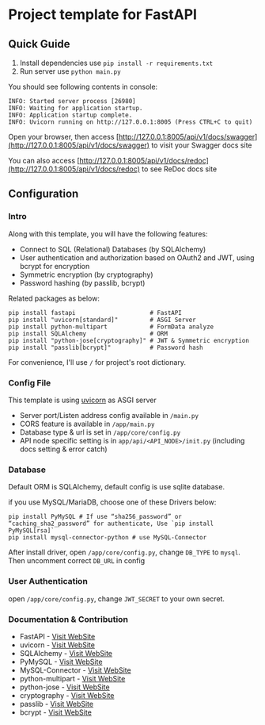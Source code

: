 # Project template for FastAPI

## Quick Guide

1. Install dependencies use `pip install -r requirements.txt`
2. Run server use `python main.py`

You should see following contents in console:

```shell
INFO: Started server process [26980]
INFO: Waiting for application startup.
INFO: Application startup complete.
INFO: Uvicorn running on http://127.0.0.1:8005 (Press CTRL+C to quit)
```

Open your browser, then access [http://127.0.0.1:8005/api/v1/docs/swagger](http://127.0.0.1:8005/api/v1/docs/swagger) to
visit your Swagger docs site

You can also access [http://127.0.0.1:8005/api/v1/docs/redoc](http://127.0.0.1:8005/api/v1/docs/redoc) to see ReDoc docs
site

## Configuration

### Intro

Along with this template, you will have the following features:

- Connect to SQL (Relational) Databases (by SQLAlchemy)
- User authentication and authorization based on OAuth2 and JWT, using bcrypt for encryption
- Symmetric encryption (by cryptography)
- Password hashing (by passlib, bcrypt)

Related packages as below:

```shell
pip install fastapi                     # FastAPI
pip install "uvicorn[standard]"         # ASGI Server
pip install python-multipart            # FormData analyze
pip install SQLAlchemy                  # ORM
pip install "python-jose[cryptography]" # JWT & Symmetric encryption
pip install "passlib[bcrypt]"           # Password hash
```

For convenience, I'll use `/` for project's root dictionary.

### Config File

This template is using [uvicorn](https://www.uvicorn.org/) as ASGI server

- Server port/Listen address config available in `/main.py`
- CORS feature is available in `/app/main.py`
- Database type & url is set in `/app/core/config.py`
- API node specific setting is in `app/api/<API_NODE>/init.py` (including docs setting & error catch)

### Database

Default ORM is SQLAlchemy, default config is use sqlite database.

if you use MySQL/MariaDB, choose one of these Drivers below:

```shell
pip install PyMySQL # If use “sha256_password” or “caching_sha2_password” for authenticate, Use `pip install PyMySQL[rsa]`
pip install mysql-connector-python # use MySQL-Connector
```

After install driver, open `/app/core/config.py`, change `DB_TYPE` to `mysql`. Then uncomment correct `DB_URL` in config

### User Authentication

open `/app/core/config.py`, change `JWT_SECRET` to your own secret.

### Documentation & Contribution

- FastAPI - [Visit WebSite](https://fastapi.tiangolo.com/)
- uvicorn - [Visit WebSite](https://www.uvicorn.org/)
- SQLAlchemy - [Visit WebSite](https://www.sqlalchemy.org/)
- PyMySQL - [Visit WebSite](https://pymysql.readthedocs.io/en/latest/index.html)
- MySQL-Connector - [Visit WebSite](https://dev.mysql.com/doc/relnotes/connector-python/en/)
- python-multipart - [Visit WebSite](https://andrew-d.github.io/python-multipart/index.html)
- python-jose - [Visit WebSite](https://github.com/mpdavis/python-jose)
- cryptography - [Visit WebSite](https://cryptography.io/en/latest/)
- passlib - [Visit WebSite](https://passlib.readthedocs.io/en/stable/)
- bcrypt - [Visit WebSite](https://github.com/pyca/bcrypt/)
